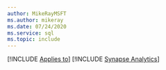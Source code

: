 ```yaml
---
author: MikeRayMSFT
ms.author: mikeray
ms.date: 07/24/2020
ms.service: sql
ms.topic: include
---
```


[!INCLUDE [Applies to](../../includes/applies-md.md)] [!INCLUDE [Synapse Analytics](_asa-sqlpool-only.md)] 
